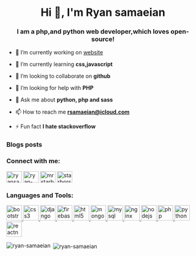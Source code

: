 <h1 align="center">Hi 👋, I'm Ryan samaeian</h1>
<h3 align="center">I am a php,and python web developer,which loves open-source!</h3>

- 🔭 I’m currently working on [website](http://codingkids4life.rf.gd/)

- 🌱 I’m currently learning **css,javascript**

- 👯 I’m looking to collaborate on **github**

- 🤝 I’m looking for help with **PHP**

- 💬 Ask me about **python, php and sass**

- 📫 How to reach me **rsamaeian@icloud.com**

- ⚡ Fun fact **I hate stackoverflow**

### Blogs posts
<!-- BLOG-POST-LIST:START -->
<!-- BLOG-POST-LIST:END -->

<h3 align="left">Connect with me:</h3>
<p align="left">
<a href="https://codepen.io/ryansamaeian" target="blank"><img align="center" src="https://cdn.jsdelivr.net/npm/simple-icons@3.0.1/icons/codepen.svg" alt="ryansamaeian" height="30" width="40" /></a>
<a href="https://dev.to/ryan-samaeian" target="blank"><img align="center" src="https://cdn.jsdelivr.net/npm/simple-icons@3.0.1/icons/dev-dot-to.svg" alt="ryan-samaeian" height="30" width="40" /></a>
<a href="https://twitter.com/mrstarbors" target="blank"><img align="center" src="https://cdn.jsdelivr.net/npm/simple-icons@3.0.1/icons/twitter.svg" alt="mrstarbors" height="30" width="40" /></a>
<a href="https://www.youtube.com/c/starbors" target="blank"><img align="center" src="https://cdn.jsdelivr.net/npm/simple-icons@3.0.1/icons/youtube.svg" alt="starbors" height="30" width="40" /></a>
</p>

<h3 align="left">Languages and Tools:</h3>
<p align="left"> <a href="https://getbootstrap.com" target="_blank"> <img src="https://devicons.github.io/devicon/devicon.git/icons/bootstrap/bootstrap-plain.svg" alt="bootstrap" width="40" height="40"/> </a> <a href="https://www.w3schools.com/css/" target="_blank"> <img src="https://devicons.github.io/devicon/devicon.git/icons/css3/css3-original-wordmark.svg" alt="css3" width="40" height="40"/> </a> <a href="https://www.djangoproject.com/" target="_blank"> <img src="https://devicons.github.io/devicon/devicon.git/icons/django/django-original.svg" alt="django" width="40" height="40"/> </a> <a href="https://firebase.google.com/" target="_blank"> <img src="https://www.vectorlogo.zone/logos/firebase/firebase-icon.svg" alt="firebase" width="40" height="40"/> </a> <a href="https://www.w3.org/html/" target="_blank"> <img src="https://devicons.github.io/devicon/devicon.git/icons/html5/html5-original-wordmark.svg" alt="html5" width="40" height="40"/> </a> <a href="https://www.mongodb.com/" target="_blank"> <img src="https://devicons.github.io/devicon/devicon.git/icons/mongodb/mongodb-original-wordmark.svg" alt="mongodb" width="40" height="40"/> </a> <a href="https://www.mysql.com/" target="_blank"> <img src="https://devicons.github.io/devicon/devicon.git/icons/mysql/mysql-original-wordmark.svg" alt="mysql" width="40" height="40"/> </a> <a href="https://www.nginx.com" target="_blank"> <img src="https://devicons.github.io/devicon/devicon.git/icons/nginx/nginx-original.svg" alt="nginx" width="40" height="40"/> </a> <a href="https://nodejs.org" target="_blank"> <img src="https://devicons.github.io/devicon/devicon.git/icons/nodejs/nodejs-original-wordmark.svg" alt="nodejs" width="40" height="40"/> </a> <a href="https://www.php.net" target="_blank"> <img src="https://devicons.github.io/devicon/devicon.git/icons/php/php-original.svg" alt="php" width="40" height="40"/> </a> <a href="https://www.python.org" target="_blank"> <img src="https://devicons.github.io/devicon/devicon.git/icons/python/python-original.svg" alt="python" width="40" height="40"/> </a> <a href="https://reactnative.dev/" target="_blank"> <img src="https://reactnative.dev/img/header_logo.svg" alt="reactnative" width="40" height="40"/> </a> </p>

<p><img align="left" src="https://github-readme-stats.vercel.app/api/top-langs?username=ryan-samaeian&show_icons=true&locale=en&layout=compact" alt="ryan-samaeian" /></p>

<p>&nbsp;<img align="center" src="https://github-readme-stats.vercel.app/api?username=ryan-samaeian&show_icons=true&locale=en" alt="ryan-samaeian" /></p>
